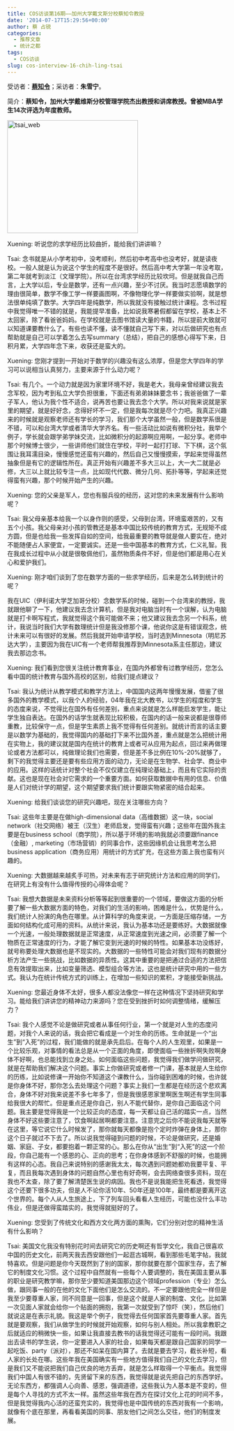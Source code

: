 ```yaml
---
title: COS访谈第16期——加州大学戴文斯分校蔡知令教授
date: '2014-07-17T15:29:56+00:00'
author: 蔡 占锐
categories:
  - 推荐文章
  - 统计之都
tags:
  - COS访谈
slug: cos-interview-16-chih-ling-tsai
---
```


受访者：**<a title="蔡知令" href="http://gsm.ucdavis.edu/faculty/chih-ling-tsai" target="_blank">蔡知令</a>**；采访者：**朱雪宁**。

简介：**蔡知令，加州大学戴维斯分校管理学院杰出教授和讲席教授。曾被<span lang="EN-US">MBA</span>学生<span lang="EN-US">14</span>次评选为年度教师。**

[<img class="alignnone size-full wp-image-10126" src="https://cos.name/wp-content/uploads/2014/07/tsai_web.jpg" alt="tsai_web" width="300" height="259" />](https://cos.name/wp-content/uploads/2014/07/tsai_web.jpg)

Xuening: 听说您的求学经历比较曲折，能给我们讲讲嘛？

Tsai: 念书就是从小学考初中，没考顺利，然后初中考高中也没考好，就是读夜校。一般人就是认为说这个学生的程度不是很好。然后高中考大学第一年没考取，第二年就考到淡江（文理学院）。所以在台湾求学经历比较坎坷。但是就我自己而言，上大学以后，专业是数学，还有一点兴趣，至少不讨厌。我当时志愿填数学的理由很简单，数学不像工学一样要画图啊，不像物理化学一样要做实验啊，就是想法很单纯填了数学。大学四年是纯数学，所以我就没有接触过统计课程。念书过程中我觉得唯一不错的就是，我能提早准备，比如说我寒暑假都留在学校，基本上不太回家，除了看爸爸妈妈。在学校就是去图书馆读大量的书籍，所以提前大致就可以知道课要教什么了。有些也读不懂，读不懂就自己写下来，对以后做研究也有点帮助就是自己可以学着怎么去写summary（总结），把自己的感想心得写下来，日积月累，大学四年念下来，收获还是蛮大的。

Xuening: 您刚才提到一开始对于数学的兴趣没有这么浓厚，但是您大学四年的学习可以说相当认真努力，主要来源于什么动力呢？

Tsai: 有几个。一个动力就是因为家里环境不好，我是老大，我母亲曾经建议我去念军校，因为考到私立大学负担很重，下面还有弟弟妹妹要念书；我爸爸做了一辈子军人，他认为我个性不适合，说再苦也要让我去念个大学。所以对我来说就是家里的期望，就是好好念，念得好坏不一定，但是我每次就是尽个力吧。我真正兴趣来的时候就是观察老师还有学长的学习，我们那个大学虽然一般，但是数学系很是不错，可以和台湾大学或者清华大学齐名。有一些活动比如说有微积分社，我举个例子，学长就会跟学弟学妹交流，比如微积分的起源啊应用啊，一起分享。老师中那个时候博士很少，一些讲师他们就住在学校，平时一起打打球、下下棋，这个氛围让我耳濡目染，慢慢感觉还蛮有兴趣的，然后自己又慢慢摸索，学起来觉得虽然抽象但是有它的逻辑性所在。真正开始有兴趣差不多大三以上，大一大二就是必修，大三以上就比较专注一点，比如现代代数、微分几何、拓扑等等，学起来还觉得蛮有兴趣，那个时候开始产生的兴趣。

<!--more-->

Xuening: 您的父亲是军人，您也有服兵役的经历，这对您的未来发展有什么影响呢？

Tsai: 我父母亲基本给我一个以身作则的感受，父母到台湾，环境蛮艰苦的，又有五个小孩。我父母亲对小孩的管教还是基本中国比较传统的教育方式，无规矩不成方圆，但是也给我一些发挥自如的空间，给我最重要的教导就是做人要实在，绝对不能随便占人家便宜，一定要诚实。还是一些中国基本的教育方式，仁义礼智。我在我成长过程中从小就是很敬佩他们，虽然物质条件不好，但是他们都是用心在关心和爱护我们。

Xuening: 刚才咱们谈到了您在数学方面的一些求学经历，后来是怎么转到统计的呢？

我在UIC（伊利诺大学芝加哥分校）念数学系的时候，碰到一个台湾来的教授，我就跟他聊了一下，他建议我去念计算机，但是我对电脑当时有一个误解，认为电脑就是打卡啊写程式，我就觉得这个我可能做不来；他又建议我去念另一个科系，统计，我说当时我们大学有数理统计但是我没修那个课，他说你这是有错误观念，统计未来可以有很好的发展。然后我就开始申请学校，当时选到Minnesota（明尼苏达大学），主要因为我在UIC有一个老师帮我推荐到Minnesota系主任那边，建议我去那边念书。

Xuening: 我们看到您很关注统计教育事业，在国内外都曾有过教学经历，您怎么看中国的统计教育与国外高校的区别，给我们提点建议？

Tsai: 我认为统计从教学模式和教学方法上，中国国内这两年慢慢发展，借鉴了很多国外的教学模式，以我个人的经验，04年我在北大教书，以学生的程度和学生的态度来说，不觉得比在国外有任何差别，重点来说就是怎么样能启发学生，能让学生独自表达。在国外的话学生就表现比较积极，在国内的话一般来说都是很尊师重教，比较保守一点，但是学生素质上我不觉得有任何差别。就统计而言的话主要是以数学为基础的，我觉得国内的基础打下来不比国外差，重点就是怎么把统计用在实物上，我的建议就是国内在统计的教育上或者可从应用为起点，回过来再做理论或者方法都可以，纯做理论我们也需要，但是差不多比例在10%-20%就够了，剩下的我觉得主要还是要有些应用方面的动力，无论是在生物学、社会学、商业中的应用。这样的话统计对整个社会不仅仅建立在纯理论基础上，而且有它实际的贡献。这也是现在社会对它需求的一个重要方面。如何获取数据中有用的信息、价值是人们对统计学的期望，这个期望要求我们统计要跟实物紧密的结合起来。

Xuening: 给我们谈谈您的研究兴趣吧，现在关注哪些方向？

Tsai: 这些年主要是在做high-dimensional data（高维数据）这一块，social network（社交网络）被王（汉生）老师启发，觉得蛮有兴趣；这些年在国外我主要是在business school（商学院），所以基于环境的影响我就必须要跟finance（金融）, marketing（市场营销）的同事合作，这些因缘机会让我思考怎么把business application（商务应用）用统计的方式扩充，在这些方面上我也蛮有兴趣的。

Xuening: 大数据越来越炙手可热，对未来有志于研究统计方法和应用的同学们，在研究上有没有什么值得传授的心得体会呢？

Tsai: 我想大数据是未来资料分析等等起到很重要的一个领域，要做这方面的分析要了解一些大数据方面的特色，对我们的生活的影响，困难是什么，优势是什么，我们统计人扮演的角色在哪里。从计算科学的角度来说，一方面是压缩存储，一方面如何结构化成可用的资料。从统计来说，我认为基本功还是要练好。大数据就像一个光速，一般处理数据就是正常速度，从正常速度到光速之间，必须要了解一个物质在正常速度的行为，才能了解它变到光速的时候的特性。如果基本功没练好，就号称要处理大数据也是不现实的。大数据的一些特性可能会对我们现有的数据分析方法产生一些挑战，比如数据的异质性。这其中重要的是把通过合适的方法把信息有效提取出来，比如变量筛选、模型组合等方法，这也是统计研究中用的一些方式。我认为在统计传统方式的训练上，在增加一些知识的累积，才能接受新挑战。

Xuening: 您最近身体不太好，很多人都没法像您一样在这种情况下坚持研究和学习。能给我们讲讲您的精神动力来源吗？您在受到挫折时如何调整情绪，缓解压力？

Tsai: 我个人感觉不论是做研究或者从事任何行业，第一个就是对人生的态度问题，对我个人来说的话，我会把它看成是一个对生命的历练。生命就是一个“出生”到“入死”的过程，我们能做的就是承先启后。在每个人的人生观里，如果是一个比较乐观，对事情的看法总是从一个正面的角度，即使面临一些挫折啊失败啊身体不好啊，也总能找到立身之处。如何面临这些问题，我觉得我们做学问做研究，就是在帮助我们解决这个问题。事实上你做研究或者修一门课，基本就是人生给你的历练，比如说修课一开始你不知道这个课教什么，当你碰到困难的时候，也许就是你身体不好，那你怎么去处理这个问题？事实上我们一生都是在经历这个悲欢离合，身体不好对我来说差不多七年多了，但是我很感恩家里啊医生啊还有学生同事给我很大的帮忙。但是重点还是你自己，别人不能代替你，是你自己面临这个问题。我主要是觉得我是一个比较正向的态度，每一天都让自己活的踏实一点，当然身体不好这些要注意了，饮食啊起居啊都要注意。注意完之后你不能说我每天就等在这里，等它说它什么时候发了，那你就每天都像是抱个定时炸弹在身体上，那你这个日子就过不下去了。所以说我觉得碰到问题的时候，不论是做研究，还是婚姻、家庭、子女，都要抱着一颗正常的心。那么在你从“出生”到“入死”的这一个阶段，你自己能有一个感恩的心、正向的思考；在你身体感到不舒服的时候，也能拥有这样的心态。我自己来说特别的感谢我太太，每次遇到问题她都劝我要平复、平复，而且我每次遇到身体的问题自然心里也有好奇啊，会去网络查很多资料，现在我也不太查，除了要了解清楚医生说的病因。我也不是说我能把生死看透，我觉得这个还要下很多功夫，但是人不论你活10年、50年还是100年，最终都是要离开这个世界的。每个人从人生旅途上，下了列车回头看看人生经历，可能也没什么丰功伟业，但是还做得蛮踏实的，我觉得就挺好的了。

Xuening: 您受到了传统文化和西方文化两方面的熏陶，它们分别对您的精神生活有什么影响？

Tsai: 美国文化我没有特别花时间去研究它的历史啊还有哲学文化，我自己很喜欢中国的历史文化，前两天我去西安跟他们一起逛古城啊，看到那些毛笔字帖，我就特喜欢。但是问题是你今天既然到了别的国家，那你就要在那个国家生存，去了解它的制度文化习惯。这个过程中自然就有一些每个人要调整的，我在美国主要从事的职业是研究教学嘛，那你至少要知道美国那边这个领域profession（专业）怎么做，跟同事一般的在他的文化下面他们是怎么交流的。不一定要跟他完全一样但是我至少要尊重人家，同不同意是一回事，但是这个就是人家的制度、文化。比如第一次见面人家就会给你一个贴面的拥抱，我第一次就受到了惊吓（笑），然后他们就说这是在表示礼貌。我这是举个例子，我觉得去任何国家首先要尊重人家。首先就是要观察，我们从做学生的时候就开始观察，如何与别人相处。所以我拿教职之后就适应的稍微快一些，如果让我直接去教书的话我觉得还可能有一段时间。我跟出去读书的学生说，你一定要进入人家的社会，如果每天都是跟自己国家的同学一起吃饭、party（派对），那还不如呆在国内算了。去就是要去学习，截长补短，看人家的长处在哪。这些年我在美国确实有一些地方值得我们自己的文化去学习，但是我们又不能说把我们自己优良的地方丢弃，就是怎么样取得一个平衡点。我觉得我们中国人有很不错的，先贤留下来的东西，我觉得就是说先把自己的东西学好。无论东西方，都强调人心向善、感恩，强调道德，这些我认为人基本是不变的，但是每个人寻找的方式不太一样。虽然这些年我在西方在探讨文化上花的时间不多，但是我觉得我内心活的还蛮充实的，我觉得也是中国传统的东西对我有一个影响，就像有个底在那里，再看看美国的同事、朋友他们之间怎么交往，他们的制度发展。
